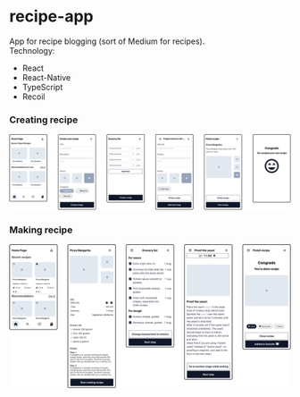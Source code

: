 # recipe-app
App for recipe blogging (sort of Medium for recipes).<br />
Technology:
* React
* React-Native
* TypeScript
* Recoil

### Creating recipe
![Image or creating recipe](./presentation/creating-recipe.jpg)

### Making recipe
![Image or making recipe](./presentation/making-recipe.jpg)

